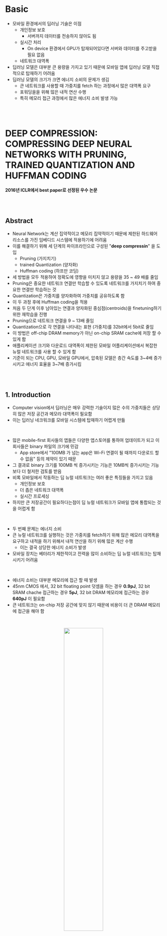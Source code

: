 # Basic
- 모바일 환경에서의 딥러닝 기술은 이점 
    - 개인정보 보호
        - 서버까지 데이터를 전송하지 않아도 됨
    - 실시간 처리
        - On device 환경에서 GPU가 탑재되어있다면 서버와 데이터를 주고받을 필요 없음
    - 네트워크 대역폭 
- 딥러닝 모델은 대부분 큰 용량을 가지고 있기 때문에 모바일 앱에 딥러닝 모델 직접적으로 탑재하기 어려움
- 딥러닝 모델의 크기가 크면 에너지 소비의 문제가 생김
    - 큰 네트워크를 사용할 때 가중치를 fetch 하는 과정에서 많은 대역폭 요구
    - 포워딩을을 위해 많은 내적 연산 수행
    - 특히 메모리 접근 과정에서 많은 에너지 소비 발생 가능 

<br>
<br>

# DEEP COMPRESSION: COMPRESSING DEEP NEURAL NETWORKS WITH PRUNING, TRAINED  QUANTIZATION AND HUFFMAN CODING
**2016년 ICLR에서 best paper로 선정된 우수 논문**

<br>
<br>

## Abstract
- Neural Network는 계산 집약적이고 메모리 집약적이기 때문에 제한된 하드웨어 리소스를 가진 임베디드 시스템에 적용하기에 어려움
- 이를 해결하기 위해 세 단계의 파이프라인으로 구성된 "**deep compressin**" 을 도입
    - Pruning (가지치기)
    - trained Quantization (양자화)
    - Huffman coding (하프만 코딩)
- 세 방법을 모두 적용하여 정확도에 영향을 미치지 않고 용량을 35 ~ 49 배를 줄임
- Pruning은 중요한 네트워크 연결만 학습할 수 있도록 네트워크를 가지치기 하여 중요한 연결만 학습하는 것
- Quantization은 가중치를 양자화하여 가중치를 공유하도록 함
- 이 두 과정 후에 Huffman coding을 적용
- 처음 두 단게 이후 남아있는 연결과 양자화된 중심점(centroids)을 finetuning하기 위한 재학습을 진행
- Pruning으로 네트워크 연결을 9 ~ 13배 줄임
- Quantization으로 각 연결을 나타내는 표현 (가중치)를 32bit에서 5bit로 줄임
- 이 방법은 off-chip DRAM memory가 아닌 on-chip SRAM cache에 저장 할 수 있게 함
- 애플리케이션 크기와 다운로드 대역폭이 제한된 모바일 어플리케이션에서 복잡한 뉴럴 네트워크를 사용 할 수 있게 함
- 기준이 되는 CPU, GPU, 모바일 GPU에서, 압축된 모델은 층간 속도를 3~4배 증가시키고 에너지 효율을 3~7배 증가시킴

<br>
<br>

## 1. Introduction
- Computer vision에서 딥러닝은 매우 강력한 기술이지 많은 수의 가중치들은 상당히 많은 저장 공간과 메모라 대역폭이 필요함
- 이는 딥러닝 네크워크를 모바일 시스템에 탑재하기 어렵게 만듦

<br>

- 많은 mobile-first 회사들의 앱들은 다양한 앱스토어를 통하여 업데이트가 되고 이 회사들은 binary 파일의 크기에 민감
    - App store에서 "100MB 가 넘는 app은 Wi-Fi 연결이 될 때까지 다운로드 할 수 없음" 등의 제약이 있기 때문 
- 그 결과로 binary 크기를 100MB 씩 증가시키는 기능은 10MB씩 증가시키는 기능보다 더 철저한 검토를 받음 
- 비록 모바일에서 작동하는 딥 뉴럴 네트워크는 여러 좋은 특징들을 가지고 있음
    - 개인정보 보호
    - 더 좁은 네트워크 대역폭
    - 실시간 프로세싱
- 하지만 큰 저장공간이 필요하다는점이 딥 뉴럴 네트워크가 모바일 앱에 통합되는 것을 어렵게 함 

<br>

- 두 번째 문제는 에너지 소비
- 큰 뉴럴 네트워크를 실행하는 것은 가중치를 fetch하기 위해 많은 메모리 대역폭을 요구하고 내적을 하기 위해서 내적 연산을 하기 위해 많은 계산 수행
    - 이는 결국 상당한 에너지 소비가 발생
- 모바일 장치는 베터리가 제한적이고 전력을 많이 소비하는 딥 뉴럴 네트워크는 탑재시키기 어려움

<br>

- 에너지 소비는 대부분 메모리에 접근 할 때 발생  
- 45nm CMOS 에서, 32 bit floating point 덧셈을 하는 경우  **0.9pJ**, 32 bit SRAM chache 접근하는 경우 **5pJ**, 32 bit DRAM 메모리에 접근하는 경우 **640pJ** 이 필요함 
- 큰 네트워크는 on-chip 저장 공간에 맞지 않기 때문에 비용이 더 큰 DRAM 메모리에 접근을 해야 함

<br>

<p align=center><img src="./images/2/1.jpeg" width=50%></p>

<br>

- 이 연구의 목표는 모바일 장치에 딥러닝 모델을 탑재시켜 추론이 가능할 수 있도록 저장 공간과 에너지 소비를 줄이는 것

<br>
<p align=center><img src="./images/2/31.png" width=80%></p>
<br>

- 이를 위하여 "deep compression" 제안
    - 정확도를 보존하고 뉴럴 네트워크의 저장 공간을 줄이기 위한 3 단계의 파이프라인 방식
- 불필요한 연결을 제거하고 주요한 연결만 남기는 Pruning (가지치기)
- 가중치를 Quantization (양자화) 하여 많은 연결들이 같은 가중치를 공유
    - 그로 인해서 코드북(codebook, 유효한 가중치)과 index들만 저장하면 됨
- 마지막으로 Huffman coding으로 편향적으로 분포된 가중치들의 이점을 얻음

<br>

- Pruning과 Quantization을 통해서 두 과정이 서로 방해없이 네트워크를 높은 압축률로 압축할 수 있다는 것을 알아냄
- 이 과정을 통해 네트워크를 압축하면 모든 가중치들을 on-chip cache에서 이용가능

<br>
<br>

## 2. Network Pruning

<br>
<p align=center><img src="./images/2/30.png" width=50%></p>
<br>

- Pruning(가지치기)을 사용하면 네트워크 복잡도를 감소시키고 과적합을 막을 수 있음
- 2015년 연구에서 최신의 CNN 모델에서 pruning 기법을 사용하더라도 정확도의 손실이 없음을 확인
- Pruning 과정 
    1. 일반적인 네트워크 학습을 진행
    2. 모든 연결(가중치 값)에서 가중치 값이 특정 threshold 값보다 작은 경우 연결들을 가지치기
        - 3보다 작은 경우 

        <br>
        <p align=center><img src="./images/2/2.png" width=50%><p>
        <br>

    3. 남아있는 희소(sparse)한 연결들의 가중치 값들을 얻기 위해 네트워크 재학습
- Pruning은 AlexNet의 파라미터를 9배, VGG16의 파라미터를 13배 감소시킴

<br>

- Pruning의 결과로 나온 sparse 구조를 CSR(Compressed Sparse Row) 또는 CSC(Compressed Sparse Column) 형식으로 저장 

    - COO (Coordinate Format)
        - 행렬에 포함된 0이 아닌 값을 가진 데이터에 대하여 행과 열의 위치 정보를 기록 
        - 0 이 아닌 원소의 수가 a개 일 때 3a 만큼의 원소 필요

    <br>
    <p align=center><img src="./images/2/3.png" width=50%><p>
    <br>

    - CSR (Compressed Sparse Row)
        - 행의 압축 정보인 Row Pointer 를 이용하여 표현
        - 2a + (n+1) 만큼의 원소 필요, a는 0이 아닌 원소 수, n은 행의 길이
        - 일반적으로 COO 보다 메모리가 적게 사용 됨
        - Row Pointer에 접근해서 각 행에 0이 아닌 원소의 수가 몇 개 인지 알 수 있음

    <br>
    <p align=center><img src="./images/2/4.png" width=50%><p>
    <br>
    
    - CSC (Compressed Sparse Column)
        - 열의 압축 정보를 이용한다는 점만 제외하고 CSR과 같음

<br>

- 절대적인 위치를 저장하는 대신 index의 차이를 저장
- 이 차이를 convolution layer에 8비트, fc layer에 5비트로 인코딩
- 인코딩 범위보다 큰 index 차이가 생기는 경우 zero padding solution을 이용
    - 차이 값을 저장하기 위해 3bits만을 사용할 때, 그 차이가 3bits 보다 크면 패딩 삽입

    <br>
    <p align=center><img src="./images/2/5.png" width=50%></p>
    <br>

    - index 4에 위치한 원소와 index 15에 위치한 원소의 거리가 8보다 크기 때문에 중간에 0을 삽입하여 3bit로 표현 가능하게 만들어줌

<br>
<br>

## 3. Trained Quantization and Weight Sharing
- Quantization (양자화) 과정과 가중치 공유를 통하여 각 가중치를 나타내는 bit 수를 줄여 가치지기를 한 네트워크를 더 압축 가능 
- 여러 연결(가중치)들이 같은 가중치 값을 공유하게 만들면서 우리가 저장할 유효한 가중치의 수를 제한하고 이 공유된 가중치들을 fine-tuning 함 

<br>
<p align=center><img src="./images/2/6.png" width=50%></p>
<br>


- 4개의 input 4개의 output이 존재하면 총 16개의 가중치 존재하고 각 가중치들은 32 bit로 표현
- 16개의 가중치들은 4개의 클러스터로 묶음
    - 위의 그림에서 4가지 색으로 표현
- 같은 클러스터로 묶인 가중치들의 평균값을 구하고 이를 centroids (중심점)이라 하고 해당 클러스터에서 이 값들을 공유하여 사용
    - 즉, centroids = 중심점 = 공유 가중치 
- 각 가중치는 공유 가중치 테이블에 작은 index만 저장 

<br>
<p align=center><img src="images/2/13.png" width=50%></p>
<br>

- 중심점들을 업데이트 하기 위해, 각 가중치의 기울기들을 가중치의 클러스터에 맞게 할당하고 이 값들을 합쳐 하나의 값으로 만듦
- 합친 값을 학습률과 곱하고 그 값을 기존의 중심점, 즉 공유 가중치 값에서 뺌

<br>

- 압축률의 계산은 아래와 같은 식으로 진행
    
    <br>
    <p align=center><img src="./images/2/7.png" > <br>
    n : 총 가중치의 수 <br>
    k : 클러스터의 수  <br>
    b : 가중치를 나타내는 bit 수
    </p>
    <br>

    - 총 가중치 수 x 각 가중치를 나타내는 bit 수
    - 총 가중치 수 x 각 클러스터를 나타내는 bit 수 (index를 표현하기 위해 인코딩되는 bit 수)
    - 클러스터의 수 x 각 가중치를 나타내는 bit 수

<br>

- 압축률의 식을 위의 예제에 적용해보면 3.2의 압축률을 얻음

    <br>  
    <p align=center><img src="./images/2/8.png"></p>
    <br>


- centroids 들은 계속 사용하는 것이 아니라 fine-tuning을 통해 업데이트

<br>
<br>

### 3.1 Weight Sharing
- 학습된 네트워크의 각각의 레이어의 공유되는 가중치를 정하기 위해서 K-means 클러스터링 방법을 이용
    - 같은 클러스터로 묶인 데이터는 같은 가중치를 공유
- 가중치는 같은 layer에서만 공유되며 layer들끼리 공유하지 않음

<br>
<p align=center><img src="./images/2/9.png"></p>
<br>

- n개의 가중치들 <img src="./images/2/10.png"> 을 k개의 클러스터 <img src="./images/2/11.png"> 로 분류

<br>
<br>


### 3.2 Initialization of Shared Weights
- 중심점 = centroids = 공유 가중치 = 코드북(codebook)
- 중심점 초기화는 클러스터링 성능에 영향을 미치고, 이는 네트워크 예측 성능에도 영향을 줌
- 이 논문에서는 3가지 초기화 방법을 실험
    - Forgy(random)
    - Density-based
    - Linear
- 네트워크 가지치기 후에 가중치들은 bimodal(양봉) 분포를 가짐
    - 가중치의 크기가 특정값보다 작은 값들이 사라졌기 때문

<br>
<p align=center><img src="./images/2/12.png" width=50%></p>
<br>

- **Forgy**
    - 가중치 중에서 랜덤으로 k개를 선택하여 이것을 초기 중심점으로 사용
    - 2개의 피크를 가지고 있기 때문에 이 두 피크점 주변에 초기 중심점이 존재할 가능성 높음
    - 그림에서 노란색 점
- **Density-based**
    - 가중치의 CDF에서 y축에 대하여 동일한 간격으로 나누고 CDF에서 이에 대응하는 x축의 가중치값을 초기 중심점으로 사용
    - 이 방법은 초기 중심점들이 두 피크점들 근처로 초기 중심점이 더 밀집하게 존재하지만 Forgy 방법보다는 덜함
    - 그림에서 파란색 점 
- **Linear**
    - 가중치의 [min, max] 사이에서 동일한 간격으로 선택
    - 이 방법은 가중치 분포에 변하지 않고 앞의 두 방법보다 더 골고루 중심점들이 분포
    - 그림에서 빨간색 점

<br>

- 딥러닝에서는 자주 나오는 가중치보다 절대값이 큰 가중치가 더 중요한 역할을 수행하므로 빈도가 높은 가중치가 선택되는 것이 유리한 것이 아니라 절대값이 큰 가중치를 선택하는 것이 유리
- 하지만 큰 값의 가중치는 수가 적음
- Forgy와 density-based 는 절대값이 큰 중심점을 적게 가지므로 절대값이 큰 가중치를 표현하기 어려움
- Linear 초기화를 통하여 이 점을 해결하고 정확도를 높임
- 그림의 오른쪽의 초록색 x 점이 linear 로 선택된 점이고 이를 fine-tuning 한 값이 빨간색 점

<br>
<br>

### 3.3 Feed-Forward and Back-Propagation
- K-means 알고리즘을 이용하여 적절한 중심점을 찾았다고 하더라도 같은 클러스터는 중심점에 해당하는 값에 할당되므로 어느 정도 데이터 유실이 있을 수 있음 
- 중심점을 조금 더 적절한 값으로 fine-tuning 해주기 위해서 Forward를 하고 Backpropagation 
- Forward를 하고 Backpropagation을 통해 얻은 기울기를 구한 후, 각 클러스터마다 구해진 기울기를 종합하여 각각의 중심점을 어떤 방향으로 업데이트 할 것인지 결정
- 공유 가중치 테이블의 index는 각 연결에 대한 정보를 저장 
- Back-propagation 과정에서, 각 공유 가중치의 기울기는 계산되며 이를 바탕으로 값이 갱신됨  

<br>
<br>

## 4. Huffman Coding 
- 고정 길이 부호
    
    <br>
    <p align=center><img src="./images/2/18.png" width=50%></p>
    <br>

- Huffman coding
    1. 각 symbol을 그 출현 빈도와 함께 하나의 노드로 만듦

    <br>

    <p align=center><img src="./images/2/15.png" width=30%></p>
    
    <br>
    
    2. 모든 노드를 우선순위큐에 삽입
        - 가장 key값(출연 빈도)이 작은 노드가 왼쪽에 오는 것을 확인 
    
    <br>
    <p align=center><img src="./images/2/16.png" width=30%></p>
    <br>

    3. 우선순위 큐에 노드가 하나 남을 때 까지 아래 과정 반복
        1. 우선순위 큐에서 두개의 노드 추출
            - 가장 작은 두 노드를 꺼냄
        2. 두 개의 노드를 자식노드로 하는 새로운 노드를 생성하여 우선순위 큐에 삽입

    <br>
    <p align=center><img src="./images/2/17.png" width=50%></p>
    <br>

    4. 트리 구축이 완료된 후 각가의 노드의 위치까지 재귀적으로 조회하며 왼쪽 경로에 0, 오른쪽 경로에 1 부여

<br>
<p align=center><img src="./images/2/19.png" width=50%></p>
<br>

- Huffman code는 무손실 데이터 압축에 사용되는 optimal prefix code
- Source symbol (여기에서는 공유 가중치)을 인코딩하기위해 가변 길이의 코드워드(codeward) 사용
- 테이블은 각 symbol의 발생 확률에서 만들어짐
- 더 흔한 symbol 일수록 더 적은 bit수로 표현

<br>
<p align=center><img src="./images/2/14.png" width=50%></p>
<br>

- AlexNet의 마지막 fully-connected layer의 양자화된 가중치들의 확률 분포와 희소 행렬 index를 보여줌
- K를 32개로 설정 한다면 총 32개의 중심점(centroid)이 존재하고 특정한 중심점들이 많이 나오는 것을 확인 할 수 있음 
- 즉, 분포는 편향되어 있음 (biased distribution) 
    - 대부분의 양자화 된 가중치들은 두 피크 근처에 분포함
    - 희소 행렬의 index 차이는 거의 20을 초과하는 것은 거의 없음
- 만약 편향되어있지 않고 uniform하게 존재했다면 허프만 코딩을 이용해도 비트수를 줄이기 힘듦
- 위의 분포처럼 편향되게 존재한다면 정확도의 손실없이 압축 가능
- Huffman coding은 학습이 필요하지 않고 fine-tuning이 끝난 후에 offline으로 실행
<br>
<br>

## 5. Experiments
- 4개의 네트워크에 pruning, quantization, huffman encoded를 실행
    - 2개의 모델은 MNIST에 2개의 이미지는 ImageNet에 적용
- 제시하는 압축 파이프 라인을 이용하면 정확도의 성능 저하 없이 서로 다른 네트워크에서 네트워크 저장 공간을 35에서 49배까지 줄일 수 있음 

<br>
<p align=center><img src ="./images/2/20.png" width=50%></p>
<br>

- AlexNet은 240MB에서 6.9MB로 크기가 감소하고 이는 on-chip SRAM에 모델을 저장 가능하므로 DRAM에 저장하여 많은 에너지를 사용하는 것을 방지 할 수 있음 

<br>
<br>

### 5.1 LeNet-300-100 and LeNet-5 on MNIST
- LeNet-300-100은 2개의 hidden layer가 각각 300, 100개의 뉴런을 가지고 있는 fully-connected 네트워크
    - MNIST 데이터셋에 대하여 1.6%의 에러율
- LeNet-5는 2개의 convolution layer와 2개의 fully connected layer를 가진 네트워크
    - MNIST 데이터셋에 대하여 0.8%의 에러율

<br>
<p align=center><img src= "./images/2/21.png" width=50%></p>
<br>

- Table 2,3은 압축 파이프라인의 통계를 보여줌
- 압축률은 codebook과 sparse index의 오버헤드를 포함
- 대부분의 압축은 Pruning 과 Quantization에서 발생

<br>
<br>

### 5.2 AlexNet on ImageNet
- ImageNet으로 학습
    - 1.2M개 학습데이터, 50k개 검증데이터

<br>
<p align=center><img src="./images/2/22.png" width=50%></p>
<br>

- AlexNet Caffee 모델이 reference 모델
- 정확도에 영향을 미치지 않고 2.88% 압축
- 각 Convolution layer에 256개의 공유 가중치 존재하고 이는 8bit로 인코딩 됨
    - 즉, 공유가중치는 8bit로 표현됨
- 각 Fully-Connected layer에는 32개의 공유 가중치가 존재하고 이는 5bit로 인코딩
- Relative sparse index는 4bit로 인코딩

<br>
<br>

### 5.3 VGG-16 on ImageNet
- AlexNet의 결과를 확인하고, 더 크고 최신의 네트워크인 VGG-16을 ImageNet 데이터로 학습 
- VGG-16은 더 많은 convolution layer와 3개의 fully-connected layer로 구성

<br>
<p align=center><img src="./images/2/23.png" width=50%></p>
<br>

- VGG16 네트워크는 최대 49배 압축이 가능
- Convolution layer의 가중치는 8bit로, Fully-connected layer는 5bit로 표현 가능
- Index bit는 5bit 만큼 사용 
- 가장 용량이 큰 두 layer인 fc6, fc7은 압축률이 1.6%가 됨
- 이렇게 감소된 용량은 실시간 이미지 프로세싱에 중요한 역할을 함
    - 배치 프로세싱과 다르게 이미지 전반에 걸쳐 layer들의 재사용이 거의 없는 경우
- 빠른 Object detection에도 중요한 역할을 함 
    - 하나의 Conv pass가 많은 FC pass에 의해 사용되는 경우
- 압축의 결과로 on-chip SRAM에 모델 저장이 가능하고 적절한 대역폭 요구사항을 가짐
- 이러한 감소 없이는 대역폭 요구사항을 감당할 수 없음

<br>
<br>

## 6. Discussions
### 6.1 Pruning and Quantization Working Together

<br>
<p align=center><img src="./images/2/24.png" width=50%></p>
<br>

- Prunng과 Quantization을 각각 또는 같이 수행했을 때의 압축률에 따른 정확도를 확인 할 수 있음
- Pruning과 Quantization을 각각 실행하는 경우 압축률이 8% 보다 작아지게 되면 정확도가 급격하게 떨어지게 됨
- 하지만 두 방식을 동시에 적용하면 압축률이 3%가 되어도 정확도의 손실이 없음
- 맨 오른쪽의 SVD 결과를 확인하면 이는 비용이 비싸지만 압축률 또한 좋지 않음

<br>
<p align=center><img src="./images/2/25.png" width=50%></p>
<br>

- Conv layer(left), FC layer(middle), all layer(right)의 각 연결당 더 적은 bit수롤 사용할 수록 얼마나 정확도가 떨어지는지 보여줌 
- 각각의 그림은 top-1, top-5 정확도를 보여줌
- Quantization 만 적용한 경우와 Quantization과 Pruning을 같이 적용한 경우 둘의 차이는 거의 없음 
    - 이는 Pruning이 Quantization과 같이 잘 어우러짐을 보여줌

<br>

- Quantization은 Pruning 한 네트워크에서 잘 작동함
    - Pruning을 하지 않은 AlexNet은 Quantization할 6천만개의 가중치가 존재하고 Pruning한 AlexNet은 오직 6백 70만개의 가중치가 존재하지만 같은 중심점(centroids)를 가지는 경우 후자가 더 성능이 좋음

<br>

- Conv layer는 FC layer보다 정확도를 유지하기 위해 더 많은 bit 수가 필요
- Conv layer는 4bit 보다 적어지면 급격하게 정확도가 떨어지는 반면에 FC layer는 조금 더 robust 함

<br>
<br>

### 6.2 Centeroid Initialization

<br>
<p align=center><img src="./images/2/26.png" width=50%></p>
<br>

- 중심점 초기화 방법에 따른 정확도를 보여주고 네트워크는 2 ~ 8 비트로 양자화를 진행
- Linear 초기화는 3bit 일 때를 제외하고 모든 케이스에서 다른 방법보다 좋음 

<br>
<br>


### 6.3 Speedup and Energy Efficiency
- Deep Compression은 latency에 중점을 둔 모바일에서 실행되는 어플리케이션에 타겟팅함
    - 자율주행 자동차에 내장된 보행자 감지와 같은 실시간 추론과 같은
- 하나의 Batch가 모일 때까지 지연(latency)가 발생하기 때문에 성능과 에너지 효율을 측정할 때, 이 논문에서는 batch의 크기가 1인 경우를 고려 

<br>

- Fully connected layer는 모델 사이즈에 크게 영향을 주고 (90%) Deep Compression으로 가장 많이 압축이 됨 (VGG-16에서 96%의 가중치 가지치기)
- 압축되지 않은 Fast R-CNN 는 전체 시간의 38%까지 FC layer에서 소비됨
- 따라서 FC layer를 보면 에너지와 성능 측면에서 Deep Compression의 효과를 알수 있음
- 그래서 이 논문에서는 AlexNet과 VGG-16의 FC6, FC7, FC8을 기준으로 하기로 함
- Batch가 없는 경우, activation 벡터는 하나의 Column을 가진 벡터이기 때문에 계산은 각각 원본/가지치기된 모델에 대한 dense / sparse 행렬-벡터 곱으로 압축됨
- 논문을 연구할 당시의 CPU, GPU에 대한 BLAS 라이브러라는 간접 조회와 상대적인 인덱싱을 지원하지 않으므로 양자화된 모델을 벤치마킹 하지 않음

<br>

- 이 논문에서 세개의 다른 규격의 하드웨어로 비교
    - 데스크톱 프로세서 : NVIDIA GeForce GTX Titan X 
    - 데스크톱 프로세서 : the Intel Core i7 5930K
    - 모바일 프로세서 : NVIDIA Tegra K1

<br>
<p align=center><img src="./images/2/27.png" width=50%></p>
<br>

- CPU / GPU / TK1 의 Dense(pruning x)/ Pruning 네트워크에서의 계산 시간이 얼마나 단축되는지 보여줌
    - CPU에 맞춰 정규화
- Batch 크기가 1인 경우, 평균적으로 pruning을 하게되면 3 ~ 4배 정도 속도가 증가
    - 메모리 공간이 더 작고 데이터 전송 오버헤드를 줄일 수 있기 때문, 특히 cache 메모리에 저장되지 않은 큰 행렬같은 경우

<br>
<p align=center><img src ="./images/2/28.png" width=50%></p>
<br>

- 다른 하드웨에에서의 에너지 효율을 보여줌 
- 에너지 소비를 구하기 위해 전력 소비량과 계산 시간을 곱함
- Pruning 과정을 거치면 3 ~ 7 배 에너지를 더 적게 사용 가능

<br>
<br>


### 6.4 Ratio of Weights, Index and Codebook
- Pruning은 가중치 행렬을 조금더 sparse하게 만들기 때문에 0이 아닌 원소를 저장할 공간이 필요
- Quantization은 코드북(codebook)에 대한 저장 공간을 필요로 함


<br>
<p align=center><img src="./images/2/29.png" width=50%></p>
<br>

- 4개의 네트워크를 양자화할 때 3가지 요소를 부내하는 것을 보여줌
- 평균적으로 가중치와 sparse index는 5 비트들로 인코딩되기 때문에 각각 대략 50%의 확률로 존재
- 코드북 (Codebook)의 overhead는 매우 작음

<br>
<br>


## 9. Conclusion
- 이 논문에서 정확도에 영향을 미치지 않고 뉴럴 네트워크를 압축하는 "Deep Compression" 제공
- 이 방식은 중요하지 않은 연결을 가지치지(Pruning)하고 , 네트워크를 양자화 (Quantization)하여 가중치 공유를 하고, 그 후 하프만 코딩 (Huffman Coding)을 적용
- AlexNet과 같은 경우는 정확도 손실없이 가중치 저장 공간을 35배를 줄임
- VGG-16과 LeNet 네트워크에도 정확도의 하락없이 네트워크를 각각 49배, 39배 압축할 수 있음 
- 이는 모바일 앱에 네트워크를 올릴 수 있는 요구조건을 만족
- Deep Compression를 적용한 후에 off-chip DRAM(640pJ/access) 메모리가 아닌 on-chip SRAM cache(5pJ/access)에 저장 가능
- 모바일에서 네트워크가 돌아가서 딥러닝 네트워크를 더 에너지 효율적을 만듦
- 이 압축 방법은 복잡한 뉴럴 네트워크를 어플리케이션 크기와 다운로드 대역폭이 제한되어있는 모바일 어플리케이션에서도 용이하게 사용 할 수 있게 해줌
